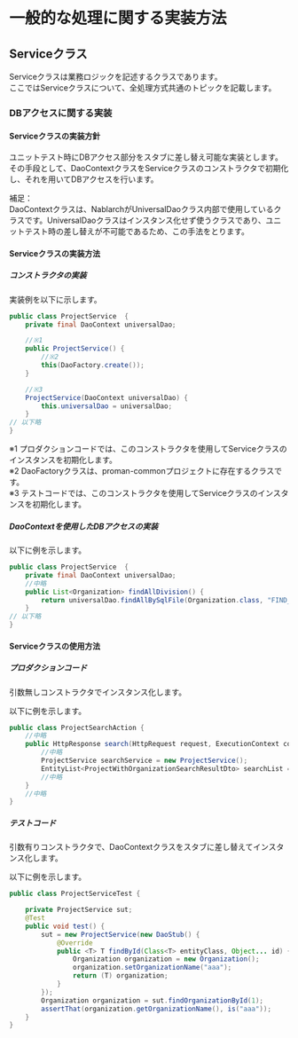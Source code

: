 # 一般的な処理に関する実装方法
## Serviceクラス
Serviceクラスは業務ロジックを記述するクラスであります。  
ここではServiceクラスについて、全処理方式共通のトピックを記載します。

### DBアクセスに関する実装
#### Serviceクラスの実装方針
ユニットテスト時にDBアクセス部分をスタブに差し替え可能な実装とします。  
その手段として、DaoContextクラスをServiceクラスのコンストラクタで初期化し、それを用いてDBアクセスを行います。

補足：  
DaoContextクラスは、NablarchがUniversalDaoクラス内部で使用しているクラスです。UniversalDaoクラスはインスタンス化せず使うクラスであり、ユニットテスト時の差し替えが不可能であるため、この手法をとります。

#### Serviceクラスの実装方法
##### コンストラクタの実装
実装例を以下に示します。

````java
public class ProjectService  {
    private final DaoContext universalDao;

    //※1
    public ProjectService() {
        //※2
        this(DaoFactory.create());
    }

    //※3
    ProjectService(DaoContext universalDao) {
        this.universalDao = universalDao;
    }
// 以下略
}
````
※1 プロダクションコードでは、このコンストラクタを使用してServiceクラスのインスタンスを初期化します。  
※2 DaoFactoryクラスは、proman-commonプロジェクトに存在するクラスです。  
※3 テストコードでは、このコンストラクタを使用してServiceクラスのインスタンスを初期化します。

##### DaoContextを使用したDBアクセスの実装
以下に例を示します。
````java
public class ProjectService  {
    private final DaoContext universalDao;
    //中略
    public List<Organization> findAllDivision() {
        return universalDao.findAllBySqlFile(Organization.class, "FIND_ALL_DIVISION");
    }
// 以下略
}
````

#### Serviceクラスの使用方法
##### プロダクションコード
引数無しコンストラクタでインスタンス化します。

以下に例を示します。
````java
public class ProjectSearchAction {
    //中略
    public HttpResponse search(HttpRequest request, ExecutionContext context) {
        //中略
        ProjectService searchService = new ProjectService();
        EntityList<ProjectWithOrganizationSearchResultDto> searchList = searchService.findProjectWithOrganizationByCondition(searchCondition);
        //中略
    }
    //中略
}
````


##### テストコード
引数有りコンストラクタで、DaoContextクラスをスタブに差し替えてインスタンス化します。

以下に例を示します。
````java
public class ProjectServiceTest {

    private ProjectService sut;
    @Test
    public void test() {
        sut = new ProjectService(new DaoStub() {
            @Override
            public <T> T findById(Class<T> entityClass, Object... id) {
                Organization organization = new Organization();
                organization.setOrganizationName("aaa");
                return (T) organization;
            }
        });
        Organization organization = sut.findOrganizationById(1);
        assertThat(organization.getOrganizationName(), is("aaa"));
    }
}
````